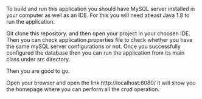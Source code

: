 To build and run this application  you should have MySQL server installed in your computer as well as an IDE.
For this you will need atleast Java 1.8 to run the application.


Git clone this repository. and then open your project in your choosen IDE. 
Then you can check application.properties file to check whether you have the same mySQL server configurations or not.
Once you successfully configured the database then you can run the application from its main class under src directory.

Then you are good to go.

Open your browser and open the link http://localhost:8080/ it will show you the homepage where you can perform all the crud operation.
